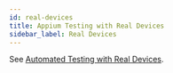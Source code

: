 ```yaml
---
id: real-devices
title: Appium Testing with Real Devices
sidebar_label: Real Devices
---
```


See [Automated Testing with Real Devices](https://wiki.saucelabs.com/pages/viewpage.action?pageId=92677295).
